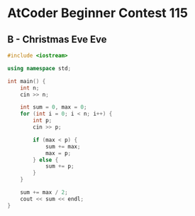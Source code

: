 # AtCoder Beginner Contest 115
## B - Christmas Eve Eve
```cpp
#include <iostream>

using namespace std;

int main() {
    int n;
    cin >> n;

    int sum = 0, max = 0;
    for (int i = 0; i < n; i++) {
        int p;
        cin >> p;

        if (max < p) {
            sum += max;
            max = p;
        } else {
            sum += p;
        }
    }

    sum += max / 2;
    cout << sum << endl;
}
```
